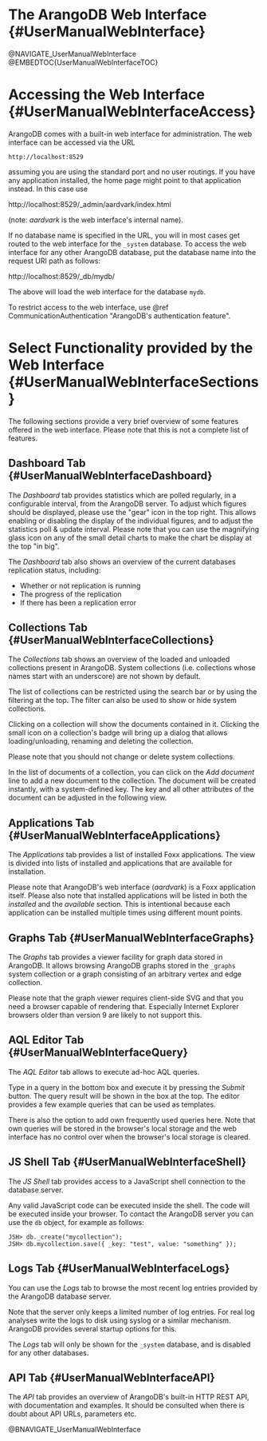 The ArangoDB Web Interface {#UserManualWebInterface}
====================================================

@NAVIGATE_UserManualWebInterface
@EMBEDTOC{UserManualWebInterfaceTOC}

Accessing the Web Interface {#UserManualWebInterfaceAccess}
===========================================================

ArangoDB comes with a built-in web interface for administration. The web 
interface can be accessed via the URL

    http://localhost:8529

assuming you are using the standard port and no user routings. If you
have any application installed, the home page might point to that
application instead. In this case use

  http://localhost:8529/_admin/aardvark/index.html

(note: _aardvark_ is the web interface's internal name).

If no database name is specified in the URL, you will in most cases get
routed to the web interface for the `_system` database. To access the web 
interface for any other ArangoDB database, put the database name into the
request URI path as follows:
  
  http://localhost:8529/_db/mydb/

The above will load the web interface for the database `mydb`.

To restrict access to the web interface, use @ref CommunicationAuthentication
"ArangoDB's authentication feature".

Select Functionality provided by the Web Interface {#UserManualWebInterfaceSections}
====================================================================================

The following sections provide a very brief overview of some features offered
in the web interface. Please note that this is not a complete list of features.

Dashboard Tab {#UserManualWebInterfaceDashboard}
------------------------------------------------

The *Dashboard* tab provides statistics which are polled regularly, in a 
configurable interval, from the ArangoDB server. To adjust which figures should
be displayed, please use the "gear" icon in the top right. This allows enabling
or disabling the display of the individual figures, and to adjust the statistics
poll & update interval. 
Please note that you can use the magnifying glass icon on any of the small detail
charts to make the chart be display at the top "in big".

The *Dashboard* tab also shows an overview of the current databases replication 
status, including:
- Whether or not replication is running
- The progress of the replication
- If there has been a replication error

Collections Tab {#UserManualWebInterfaceCollections}
----------------------------------------------------

The *Collections* tab shows an overview of the loaded and unloaded
collections present in ArangoDB. System collections (i.e. collections
whose names start with an underscore) are not shown by default.

The list of collections can be restricted using the search bar or by
using the filtering at the top. The filter can also be used to show or
hide system collections.

Clicking on a collection will show the documents contained in it. 
Clicking the small icon on a collection's badge will bring up a dialog
that allows loading/unloading, renaming and deleting the collection.

Please note that you should not change or delete system collections.

In the list of documents of a collection, you can click on the *Add document*
line to add a new document to the collection. The document will be created
instantly, with a system-defined key. The key and all other attributes of the
document can be adjusted in the following view.

Applications Tab {#UserManualWebInterfaceApplications}
------------------------------------------------------

The *Applications* tab provides a list of installed Foxx applications. The view
is divided into lists of installed and applications that are available for
installation.

Please note that ArangoDB's web interface (_aardvark_) is a Foxx application 
itself. Please also note that installed applications will be listed in both
the *installed* and the *available* section. This is intentional because each
application can be installed multiple times using different mount points.

Graphs Tab {#UserManualWebInterfaceGraphs}
------------------------------------------

The *Graphs* tab provides a viewer facility for graph data stored in ArangoDB. It
allows browsing ArangoDB graphs stored in the `_graphs` system collection or a
graph consisting of an arbitrary vertex and edge collection. 

Please note that the graph viewer requires client-side SVG and that you need a
browser capable of rendering that. Especially Internet Explorer browsers older
than version 9 are likely to not support this. 

AQL Editor Tab {#UserManualWebInterfaceQuery}
---------------------------------------------

The *AQL Editor* tab allows to execute ad-hoc AQL queries.

Type in a query in the bottom box and execute it by pressing the *Submit* button.
The query result will be shown in the box at the top.
The editor provides a few example queries that can be used as templates.

There is also the option to add own frequently used queries here. Note that own 
queries will be stored in the browser's local storage and the web interface has
no control over when the browser's local storage is cleared.

JS Shell Tab {#UserManualWebInterfaceShell}
-------------------------------------------

The *JS Shell* tab provides access to a JavaScript shell connection to the
database server.

Any valid JavaScript code can be executed inside the shell. The code will be
executed inside your browser. To contact the ArangoDB server you can use the
`db` object, for example as follows:

    JSH> db._create("mycollection");
    JSH> db.mycollection.save({ _key: "test", value: "something" });


Logs Tab {#UserManualWebInterfaceLogs}
--------------------------------------

You can use the *Logs* tab to browse the most recent log entries provided by the
ArangoDB database server.

Note that the server only keeps a limited number of log entries. For
real log analyses write the logs to disk using syslog or a similar
mechanism. ArangoDB provides several startup options for this.

The *Logs* tab will only be shown for the `_system` database, and is disabled for
any other databases.

API Tab {#UserManualWebInterfaceAPI}
------------------------------------

The *API* tab provides an overview of ArangoDB's built-in HTTP REST API, with
documentation and examples. It should be consulted when there is doubt about API
URLs, parameters etc.

@BNAVIGATE_UserManualWebInterface
